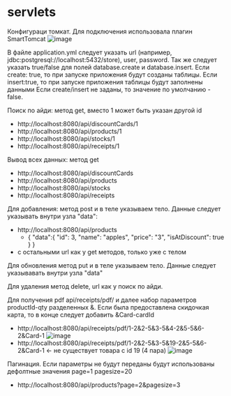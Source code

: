 # servlets

Конфигураци томкат. Для подключения использовала плагин SmartTomcat
![image](https://user-images.githubusercontent.com/111181469/231342749-eeb9ec7a-8549-4a3f-ae29-f18d6537839a.png)

В файле application.yml следует указать url (например, jdbc:postgresql://localhost:5432/store), user, password. 
Так же следует указать true/false для полей database.create и database.insert. 
Если create: true, то при запуске приложения будут созданы таблицы. Если insert:true, то при запуске приложения таблицы будут заполнены данными
Если create/insert не заданы, то значение по умолчанию - false.

Поиск по айди: метод get, вместо 1 может быть указан другой id
- http://localhost:8080/api/discountCards/1
- http://localhost:8080/api/products/1
- http://localhost:8080/api/stocks/1
- http://localhost:8080/api/receipts/1

Вывод всех данных: метод get
- http://localhost:8080/api/discountCards
- http://localhost:8080/api/products
- http://localhost:8080/api/stocks
- http://localhost:8080/api/receipts

Для добавления: метод post и в теле указываем тело. Данные следует указывать внутри узла "data":
- http://localhost:8080/api/products
  - {
    "data":{ 
        "id": 3, 
        "name": "apples", 
        "price": "3",
        "isAtDiscount": true 
    }
}
- с остальными url как у get методов, только уже с телом

Для обновления метод put и в теле указываем тело. Данные следует указывавать внутри узла "data"

Для удаления метод delete, url как у поиск по айди.

Для получения pdf api/receipts/pdf/ и далее набор параметров productId-qty разделенных &. Если была предоставлена скидочкая карта, то в конце следует добавить &Card-cardId
- http://localhost:8080/api/receipts/pdf/1-2&2-5&3-5&4-2&5-5&6-2&Card-1
![image](https://user-images.githubusercontent.com/111181469/231346043-272f7e75-cce5-459b-9582-17b34e493664.png)
- http://localhost:8080/api/receipts/pdf/1-2&2-5&3-5&19-2&5-5&6-2&Card-1 ← не существует товара с id 19 (4 пара)
![image](https://user-images.githubusercontent.com/111181469/231346511-eb0da113-a315-4701-913b-edb28c05c210.png)


Пагинация. Если параметры не будут переданы будут использованы дефолтные значения page=1 pagesize=20
- http://localhost:8080/api/products?page=2&pagesize=3
